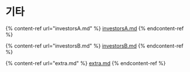 # 기타



{% content-ref url="investorsA.md" %}
[investorsA.md](investorsA.md)
{% endcontent-ref %}

{% content-ref url="investorsB.md" %}
[investorsB.md](investorsB.md)
{% endcontent-ref %}

{% content-ref url="extra.md" %}
[extra.md](extra.md)
{% endcontent-ref %}

